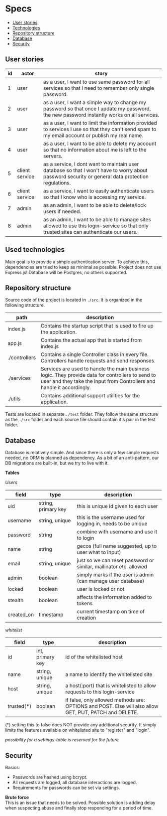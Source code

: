 # Specs

- [User stories](#user-stories)
- [Technologies](#used-technologies)
- [Repository structure](#repository-structure)
- [Database](#database)
- [Security](#security)


## User stories

| id | actor | story  |
|----|-------|--------|
| 1  | user  | as a user, I want to use same password for all services so that I need to remember only single password. |
| 2  | user  | as a user, I want a simple way to change my password so that once I update my password, the new password instantly works on all services. |
| 3  | user  | as a user, I want to limit the information provided to services I use so that they can't send spam to my email account or publish my real name. |
| 4  | user  | as a user, I want to be able to delete my account so that no information about me is left to the servers. |
| 5  | client service | as a service, I dont want to maintain user database so that I won't have to worry about password security or general data protection regulations. |
| 6  | client service | as a service, I want to easily authenticate users so that I know who is accessing my service. |
| 7  | admin | as an admin, I want to be able to delete/lock users if needed. |
| 8  | admin | as an admin, I want to be able to manage sites allowed to use this login-service so that only trusted sites can authenticate our users. |

## Used technologies

Main goal is to provide a simple authentication server. To achieve this, dependencies are tried to keep as minimal as possible. Project does not use Express.js! Database will be Postgres, no others supported. 

## Repository structure

Source code of the project is located in `./src`. It is organized in the following structure. 

| path | description |
|------|-------------|
|index.js| Contains the startup script that is used to fire up the application. |
|app.js | Contains the actual app that is started from index.js | 
|./controllers| Contains a single Controller class in every file. Controllers handle requests and send responses. |
|./services | Services are used to handle the main business logic. They provide data for controllers to send to user and they take the input from Controllers and handle it accordingly. |
|./utils| Contains additional support utilities for the application. |

Tests are located in separate `./test` folder. They follow the same structure as the `./src` folder and each source file should contain it's pair in the test folder. 

## Database

Database is relatively simple. And since there is only a few simple requests needed, no ORM is planned as dependency. 
As a bit of an anti-pattern, our DB migrations are built-in, but we try to live with it. 

**Tables**

*Users*

| field | type | description |
|-------|------|-------------|
|uid   | string, primary key | this is unique id given to each user |
|username | string, unique | this is the username used for logging in, needs to be unique |
| password| string | combine with username and use it to login |
|name | string | gecos (full name suggested, up to user what to input) |
|email | string, unique | just so we can reset password or similar, mailinator etc. allowed |
|admin| boolean | simply marks if the user is admin (can manage user database) |
|locked | boolean | user is locked or not |
|stealth | boolean | affects the information added to tokens |
| created_on | timestamp | current timestamp on time of creation |

*whitelist*

| field | type | description |
|-------|------|-------------|
| id    | int, primary key | id of the whitelisted host |
| name  | string, unique | a name to identify the whitelisted site | 
| host  | string, unique | a host(:port) that is whitelisted to allow requests to this login-service |
| trusted(*) | boolean | if false, only allowed methods are: OPTIONS and POST. Else will also allow GET, PUT, PATCH and DELETE. | 

(*) setting this to false does NOT provide any additional security. It simply limits the features available on whitelisted site to "register" and "login". 

*possibility for a settings-table is reserved for the future*

## Security

Basics:
- Passwords are hashed using bcrypt.
- All requests are logged, all database interactions are logged. 
- Requirements for passwords can be set via settings. 

**Brute force** \
This is an issue that needs to be solved. Possible solution is adding delay when suspecting abuse and finally stop responding for a period of time. 
